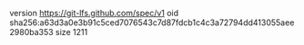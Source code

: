 version https://git-lfs.github.com/spec/v1
oid sha256:a63d3a0e3b91c5ced7076543c7d87fdcb1c4c3a72794dd413055aee2980ba353
size 1211
